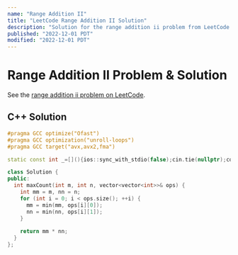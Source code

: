 ```yaml
---
name: "Range Addition II"
title: "LeetCode Range Addition II Solution"
description: "Solution for the range addition ii problem from LeetCode."
published: "2022-12-01 PDT"
modified: "2022-12-01 PDT"
---
```


# Range Addition II Problem & Solution

See the [range addition ii problem on LeetCode](https://leetcode.com/problems/range-addition-ii).

## C++ Solution

```cpp
#pragma GCC optimize("Ofast")
#pragma GCC optimization("unroll-loops")
#pragma GCC target("avx,avx2,fma")

static const int _=[](){ios::sync_with_stdio(false);cin.tie(nullptr);cout.tie(nullptr);return 0;}();

class Solution {
public:
  int maxCount(int m, int n, vector<vector<int>>& ops) {
    int mm = m, nn = n;
    for (int i = 0; i < ops.size(); ++i) {
      mm = min(mm, ops[i][0]);
      nn = min(nn, ops[i][1]);
    }
    
    return mm * nn;
  }
};
```

